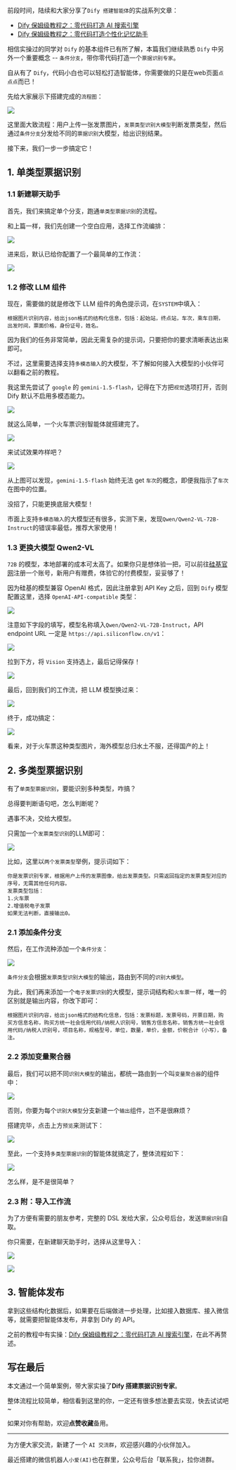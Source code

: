 ﻿前段时间，陆续和大家分享了`Dify 搭建智能体`的实战系列文章：
- [Dify 保姆级教程之：零代码打造 AI 搜索引擎](https://blog.csdn.net/u010522887/article/details/143382888)
- [Dify 保姆级教程之：零代码打造个性化记忆助手](https://blog.csdn.net/u010522887/article/details/143445416)

相信实操过的同学对 `Dify` 的基本组件已有所了解，本篇我们继续熟悉 `Dify` 中另外一个重要概念 -- `条件分支`，带你零代码打造一个`票据识别专家`。

自从有了 `Dify`，代码小白也可以轻松打造智能体，你需要做的只是在web页面`点点点`而已！ 

先给大家展示下搭建完成的`流程图`：

![](https://img-blog.csdnimg.cn/img_convert/f9ea8d93832caaa1a63685e5afb0ead5.png)

这里面大致流程：用户上传一张发票图片，`发票类型识别大模型`判断发票类型，然后通过`条件分支`分发给不同的`票据识别`大模型，给出识别结果。

接下来，我们一步一步搞定它！

## 1. 单类型票据识别

### 1.1 新建聊天助手
首先，我们来搞定单个分支，跑通`单类型票据识别`的流程。

和上篇一样，我们先创建一个空白应用，选择工作流编排：

![](https://img-blog.csdnimg.cn/img_convert/eb2247dee22ef3a38b9fe562619cd97a.png)

进来后，默认已给你配置了一个最简单的工作流：

![](https://img-blog.csdnimg.cn/img_convert/d65d937f8711b60b745baf78290dabd2.png)

### 1.2 修改 LLM 组件
现在，需要做的就是修改下 LLM 组件的角色提示词，在`SYSTEM`中填入：

```
根据图片识别内容，给出json格式的结构化信息，包括：起始站，终点站，车次，乘车日期，出发时间，票面价格，身份证号，姓名。
```

因为我们的任务非常简单，因此无需复杂的提示词，只要把你的要求清晰表达出来即可。

不过，这里需要选择支持`多模态输入`的大模型，不了解如何接入大模型的小伙伴可以翻看之前的教程。

我这里先尝试了 `google` 的 `gemini-1.5-flash`，记得在下方把`视觉`选项打开，否则 Dify 默认不启用多模态能力。
 
![](https://img-blog.csdnimg.cn/img_convert/252180722addce24c64d73f7e6e8eae1.png)


就这么简单，一个火车票识别智能体就搭建完了。

![](https://img-blog.csdnimg.cn/img_convert/8676f04d47952e89af9207085880bf84.png)

来试试效果咋样吧？

![](https://img-blog.csdnimg.cn/img_convert/671b12ba2db17596ff7648e1a309f545.png)

从上图可以发现，`gemini-1.5-flash` 始终无法 get `车次`的概念，即便我指示了`车次`在图中的位置。

没招了，只能更换底层大模型！

市面上支持`多模态输入`的大模型还有很多，实测下来，发现`Qwen/Qwen2-VL-72B-Instruct`的错误率最低，推荐大家使用！

### 1.3 更换大模型 Qwen2-VL 

`72B` 的模型，本地部署的成本可太高了。如果你只是想体验一把，可以前往[硅基官网](https://cloud.siliconflow.cn/?referrer=clxv36914000l6xncevco3u1y)注册一个账号，新用户有赠费，体验它的付费模型，妥妥够了！

因为硅基的模型兼容 OpenAI 格式，因此注册拿到 API Key 之后，回到 `Dify` 模型配置这里，选择 `OpenAI-API-compatible` 类型：

![](https://img-blog.csdnimg.cn/img_convert/ecb8455346a7a6b47856fe9401ccf740.png)

注意如下字段的填写，模型名称填入``Qwen/Qwen2-VL-72B-Instruct``，API endpoint URL 一定是 `https://api.siliconflow.cn/v1`：

![](https://img-blog.csdnimg.cn/img_convert/7418d6a21e310f0984c9ec6dce0f507c.png)


拉到下方，将 `Vision` 支持选上，最后记得保存！

![](https://img-blog.csdnimg.cn/img_convert/4ffec9ff4842cd39779606d9fa6bb830.png)


最后，回到我们的工作流，把 LLM 模型换过来：

![](https://img-blog.csdnimg.cn/img_convert/188eb09cc9878164f615baa492d3bc98.png)

终于，成功搞定：

![](https://img-blog.csdnimg.cn/img_convert/49b254febb84baed3c6fd876b1ff10bc.png)

看来，对于火车票这种类型图片，海外模型总归水土不服，还得国产的上！

## 2. 多类型票据识别
有了`单类型票据识别`，要能识别多种类型，咋搞？

总得要判断语句吧，怎么判断呢？

遇事不决，交给大模型。

只需加一个`发票类型识别`的LLM即可：

![](https://img-blog.csdnimg.cn/img_convert/9939df6a02efc6710e8cc44b06f2f431.png)

比如，这里以`两个发票类型`举例，提示词如下：

```
你是发票识别专家，根据用户上传的发票图像，给出发票类型。只需返回指定的发票类型对应的序号，无需其他任何内容。
发票类型包括：
1.火车票
2.增值税电子发票
如果无法判断，直接输出0。
```
### 2.1 添加条件分支 

然后，在工作流种添加一个`条件分支`：

![](https://img-blog.csdnimg.cn/img_convert/84f9fa94932e5fd3ab985a83fbdf9012.png)

`条件分支`会根据`发票类型识别大模型`的输出，路由到不同的`识别大模型`。

为此，我们再来添加一个`电子发票识别`的大模型，提示词结构和`火车票`一样，唯一的区别就是输出内容，你改下即可：

```
根据图片识别内容，给出json格式的结构化信息，包括：发票标题，发票号码，开票日期，购买方信息名称，购买方统一社会信用代码/纳税人识别号，销售方信息名称，销售方统一社会信用代码/纳税人识别号，项目名称，规格型号，单位，数量，单价，金额，价税合计（小写），备注。
```

### 2.2 添加变量聚合器

最后，我们可以把不同`识别大模型`的输出，都统一路由到一个叫`变量聚合器`的组件中：

![](https://img-blog.csdnimg.cn/img_convert/c04c731a9e7aaf0b7dfa771ee09e4779.png)

否则，你要为每个`识别大模型`分支新建一个`输出`组件，岂不是很麻烦？

搭建完毕，点击上方`预览`来测试下：

![](https://img-blog.csdnimg.cn/img_convert/0b7c6baab637372b74c7a0235a9942ce.png)


至此，一个支持`多类型票据识别`的智能体就搞定了，整体流程如下：

![](https://img-blog.csdnimg.cn/img_convert/f9ea8d93832caaa1a63685e5afb0ead5.png)

怎么样，是不是很简单？

### 2.3 附：导入工作流

为了方便有需要的朋友参考，完整的 DSL 发给大家，公众号后台，发送`票据识别`自取。

你只需要，在新建聊天助手时，选择从这里导入：

![](https://img-blog.csdnimg.cn/img_convert/49df47ba4b9516ab96620d01f11e8ed8.png)

![](https://img-blog.csdnimg.cn/img_convert/f2be4f728a4c2ca14be3b6238b20180b.png)

## 3. 智能体发布
拿到这些结构化数据后，如果要在后端做进一步处理，比如接入数据库、接入微信等，就需要把智能体发布，并拿到 Dify 的 API。

之前的教程中有实操：[Dify 保姆级教程之：零代码打造 AI 搜索引擎](https://blog.csdn.net/u010522887/article/details/143382888)，在此不再赘述。

## 写在最后

本文通过一个简单案例，带大家实操了**Dify 搭建票据识别专家**。

整体流程比较简单，相信看到这里的你，一定还有很多想法要去实现，快去试试吧~

如果对你有帮助，欢迎**点赞收藏**备用。


--- 

为方便大家交流，新建了一个 `AI 交流群`，欢迎感兴趣的小伙伴加入。

最近搭建的微信机器人`小爱(AI)`也在群里，公众号后台「联系我」，拉你进群。





